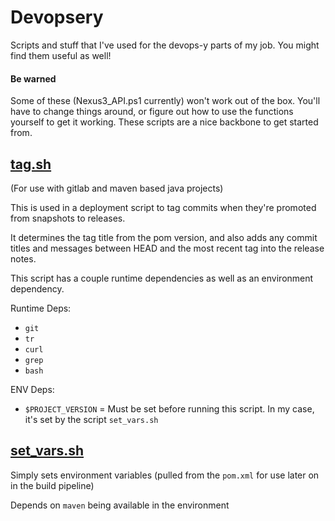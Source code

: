 # Devopsery
Scripts and stuff that I've used for the devops-y parts of my job. You might find them useful as well!

#### Be warned

Some of these (Nexus3_API.ps1 currently) won't work out of the box. You'll have to change things around, or figure out how to use the functions yourself to get it working. These scripts are a nice backbone to get started from.

## [tag.sh](https://github.com/huffstler/Devopsery/blob/master/tag.sh)
(For use with gitlab and maven based java projects)

This is used in a deployment script to tag commits when they're promoted from snapshots to releases.

It determines the tag title from the pom version, and also adds any commit titles and messages between HEAD and the most recent tag into the release notes.

This script has a couple runtime dependencies as well as an environment dependency.

Runtime Deps:
- `git`
- `tr`
- `curl`
- `grep`
- `bash`

ENV Deps:
- `$PROJECT_VERSION` = Must be set before running this script. In my case, it's set by the script `set_vars.sh`

## [set_vars.sh](https://github.com/huffstler/Devopsery/blob/master/set_vars.sh)

Simply sets environment variables (pulled from the `pom.xml` for use later on in the build pipeline)

Depends on `maven` being available in the environment
